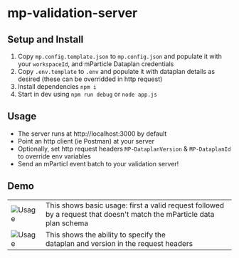 # mp-validation-server

## Setup and Install

1. Copy `mp.config.template.json` to `mp.config.json` and populate it with your `workspaceId`, and mParticle Dataplan credentials 
2. Copy `.env.template` to `.env` and populate it with dataplan details as desired (these can be overridded in http request)
3. Install dependencies `npm i`
4. Start in dev using `npm run debug` or `node app.js` 

## Usage
 * The server runs at http://localhost:3000 by default
 * Point an http client (ie Postman) at your server
 * Optionally, set http request headers `MP-DataplanVersion` & `MP-DataplanId` to override env variables
 * Send an mParticl event batch to your validation server!

## Demo
|    |   |
|-----------|---------|
| ![Usage](https://user-images.githubusercontent.com/2018204/168176786-4cec504c-92d6-4565-ba57-6d220c1ad170.gif)      |  This shows basic usage: first a valid request followed<br /> by a request that doesn't match the mParticle data plan schema  |
| ![Usage](https://user-images.githubusercontent.com/2018204/168177345-84c20d2c-68fb-4fe2-b8c9-aa9909da0399.gif)      |   This shows the ability to specify the <br /> dataplan and version in the request headers  |
